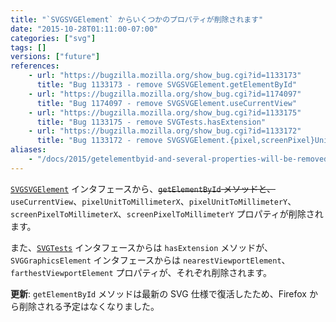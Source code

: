 ```yaml
---
title: "`SVGSVGElement` からいくつかのプロパティが削除されます"
date: "2015-10-28T01:11:00-07:00"
categories: ["svg"]
tags: []
versions: ["future"]
references:
    - url: "https://bugzilla.mozilla.org/show_bug.cgi?id=1133173"
      title: "Bug 1133173 - remove SVGSVGElement.getElementById"
    - url: "https://bugzilla.mozilla.org/show_bug.cgi?id=1174097"
      title: "Bug 1174097 - remove SVGSVGElement.useCurrentView"
    - url: "https://bugzilla.mozilla.org/show_bug.cgi?id=1133175"
      title: "Bug 1133175 - remove SVGTests.hasExtension"
    - url: "https://bugzilla.mozilla.org/show_bug.cgi?id=1133172"
      title: "Bug 1133172 - remove SVGSVGElement.{pixel,screenPixel}UnitToMillimeter{X,Y}"
aliases:
    - "/docs/2015/getelementbyid-and-several-properties-will-be-removed-from-svgsvgelement/"
---
```

[`SVGSVGElement`](https://developer.mozilla.org/ja/docs/Web/API/SVGSVGElement) インタフェースから、<del>`getElementById` メソッドと、</del>`useCurrentView`、`pixelUnitToMillimeterX`、`pixelUnitToMillimeterY`、`screenPixelToMillimeterX`、`screenPixelToMillimeterY` プロパティが削除されます。

また、[`SVGTests`](https://developer.mozilla.org/ja/docs/Web/API/SVGTests) インタフェースからは `hasExtension` メソッドが、`SVGGraphicsElement` インタフェースからは `nearestViewportElement`、`farthestViewportElement` プロパティが、それぞれ削除されます。

**更新**: `getElementById` メソッドは最新の SVG 仕様で復活したため、Firefox から削除される予定はなくなりました。

